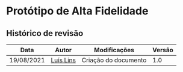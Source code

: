 # Protótipo de Alta Fidelidade

## Histórico de revisão

| Data | Autor | Modificações | Versão |
| ---- | ----- | ------------ | ------ |
| 19/08/2021 | [Luís Lins](https://github.com/luisgaboardi) | Criação do documento | 1.0 |